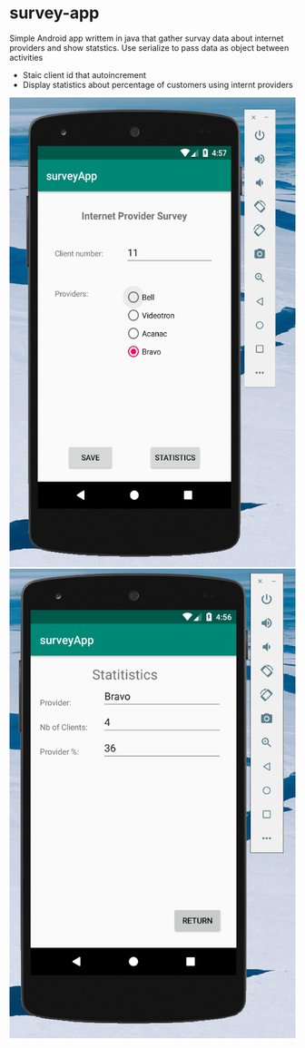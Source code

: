 # survey-app

Simple Android app writtem in java that gather survay data about internet providers and show statstics. Use serialize to pass data as object between activities

- Staic client id that autoincrement
- Display statistics about percentage of customers using internt providers

![Screenshoot1](images/Screenshot1.png)
![Screenshoot2](images/Screenshot2.png)
